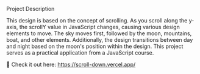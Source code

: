 Project Description

This design is based on the concept of scrolling. As you scroll along the y-axis, the scrollY value in JavaScript changes, causing various design elements to move. The sky moves first, followed by the moon, mountains, boat, and other elements. Additionally, the design transitions between day and night based on the moon's position within the design. This project serves as a practical application from a JavaScript course.

🔗 Check it out here: https://scroll-down.vercel.app/

